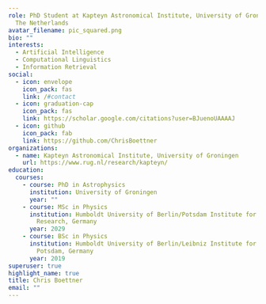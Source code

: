```yaml
---
role: PhD Student at Kapteyn Astronomical Institute, University of Groningen,
  The Netherlands
avatar_filename: pic_squared.png
bio: ""
interests:
  - Artificial Intelligence
  - Computational Linguistics
  - Information Retrieval
social:
  - icon: envelope
    icon_pack: fas
    link: /#contact
  - icon: graduation-cap
    icon_pack: fas
    link: https://scholar.google.com/citations?user=BJuenoUAAAAJ
  - icon: github
    icon_pack: fab
    link: https://github.com/ChrisBoettner
organizations:
  - name: Kapteyn Astronomical Institute, University of Groningen
    url: https://www.rug.nl/research/kapteyn/
education:
  courses:
    - course: PhD in Astrophysics
      institution: University of Groningen
      year: ""
    - course: MSc in Physics
      institution: Humboldt University of Berlin/Potsdam Institute for Climate Impact
        Research, Germany
      year: 2029
    - course: BSc in Physics
      institution: Humboldt University of Berlin/Leibniz Institute for Astrophysics
        Potsdam, Germany
      year: 2019
superuser: true
highlight_name: true
title: Chris Boettner
email: ""
---
```

